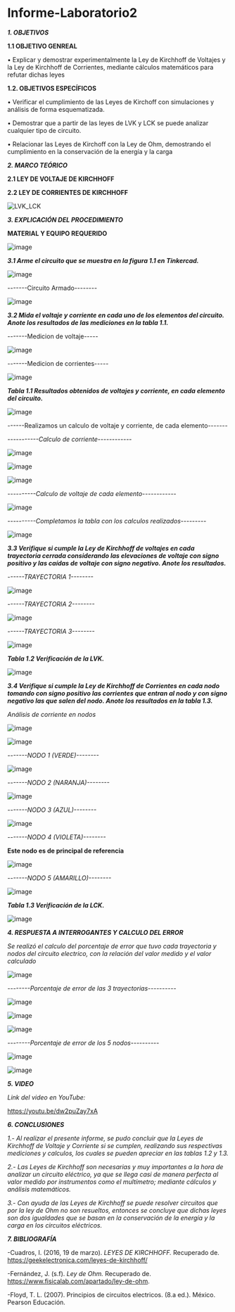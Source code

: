 # Informe-Laboratorio2

***1. OBJETIVOS***

**1.1 OBJETIVO GENREAL**

•	Explicar y demostrar experimentalmente la Ley de Kirchhoff de Voltajes y la Ley de Kirchhoff de Corrientes, mediante cálculos matemáticos para refutar dichas leyes

**1.2. OBJETIVOS ESPECÍFICOS**

•	Verificar el cumplimiento de las Leyes de Kirchoff con simulaciones y análisis de forma esquematizada.

•	Demostrar que a partir de las leyes de LVK y LCK se puede analizar cualquier tipo de circuito.

•	Relacionar las Leyes de Kirchoff con la Ley de Ohm, demostrando el cumplimiento en la conservación de la energía y la carga

***2. MARCO TEÓRICO***

**2.1 LEY DE VOLTAJE DE KIRCHHOFF**

**2.2 LEY DE CORRIENTES DE KIRCHHOFF** 

![LVK_LCK](https://user-images.githubusercontent.com/116774906/201530367-cd3467c9-8386-42ea-ab94-4e5a52f1a91f.png)


***3. EXPLICACIÓN DEL PROCEDIMIENTO***

**MATERIAL Y EQUIPO REQUERIDO**

![image](https://user-images.githubusercontent.com/116774906/201530666-0236f4bb-a22f-47d3-9d29-a7831ac43935.png)

***3.1 Arme el circuito que se muestra en la figura 1.1 en Tinkercad.***

![image](https://user-images.githubusercontent.com/116774906/201530802-6a5bcac5-8b2e-43db-816f-cc78275b5c6c.png)

-------Circuito Armado--------

![image](https://user-images.githubusercontent.com/116774906/201530862-f2a0f86b-40ed-45e8-8a7d-56bf751baf0f.png)

***3.2 Mida el voltaje y corriente en cada uno de los elementos del circuito. Anote los resultados de las mediciones en la tabla 1.1.***

-------Medicion de voltaje-----

![image](https://user-images.githubusercontent.com/116774906/201531037-82edec35-9878-4018-90e2-b9b9e9678350.png)

-------Medicion de corrientes-----

![image](https://user-images.githubusercontent.com/116774906/201531084-71d43fe9-c779-4fad-8bfd-b2b432142f92.png)

***Tabla 1.1 Resultados obtenidos de voltajes y corriente, en cada elemento del circuito.***

![image](https://user-images.githubusercontent.com/116774906/201532194-fc3d64bf-3c55-4480-8436-8ef7e336acbb.png)

------Realizamos un calculo de voltaje y corriente, de cada elemento-------

*-----------Calculo de corriente------------*

![image](https://user-images.githubusercontent.com/116774906/201534089-629af83d-98d0-482f-a548-69cf760ad8c5.png)

![image](https://user-images.githubusercontent.com/116774906/201534121-9ab41902-3473-417a-9c09-a6240f271352.png)

![image](https://user-images.githubusercontent.com/116774906/201534043-957a06f0-214a-4fa5-ad54-e1bc211f5d1b.png)


*----------Calculo de voltaje de cada elemento------------*

![image](https://user-images.githubusercontent.com/116774906/201533995-938a2b70-9f1a-4958-9a76-93988eebe75b.png)

*----------Completamos la tabla con los calculos realizados---------*

![image](https://user-images.githubusercontent.com/116774906/201534172-c1b8eebd-3628-4cb4-b71b-97a311e4a791.png)

***3.3 Verifique si cumple la Ley de Kirchhoff de voltajes en cada trayectoria cerrada considerando las elevaciones de voltaje con signo positivo y las caídas de voltaje con signo negativo. Anote los resultados.*** 

*------TRAYECTORIA 1--------*

![image](https://user-images.githubusercontent.com/116774906/201534613-00a49d6c-2bbc-491e-b19e-f8905ba37d66.png)

*------TRAYECTORIA 2--------*

![image](https://user-images.githubusercontent.com/116774906/201534744-fac32dc9-686f-4d66-b482-42ed77ac5bcc.png)

*------TRAYECTORIA 3--------*

![image](https://user-images.githubusercontent.com/116774906/201534853-696aaf2e-da38-4e56-99a6-2a99f63882f7.png)

***Tabla 1.2 Verificación de la LVK.***

![image](https://user-images.githubusercontent.com/116774906/201534937-4f051a95-2c19-4b30-92a1-3e8d7f4c537b.png)

***3.4 Verifique si cumple la Ley de Kirchhoff de Corrientes en cada nodo tomando con signo positivo las corrientes que entran al nodo y con signo negativo las que salen del nodo. Anote los resultados en la tabla 1.3.***  

*Análisis de corriente en nodos*

![image](https://user-images.githubusercontent.com/116774906/201552494-f35a50fa-3fa0-4c25-8627-b227c16e4b6f.png)

![image](https://user-images.githubusercontent.com/116774906/201552621-0d53362f-0e2b-47fa-9f6d-67e453c675dc.png)

*-------NODO 1 (VERDE)--------*

![image](https://user-images.githubusercontent.com/116774906/201552666-efebd554-166a-4b31-9ad6-d318a8e69f35.png)

*-------NODO 2 (NARANJA)--------*

![image](https://user-images.githubusercontent.com/116774906/201552710-5ece3242-f9ca-469f-8b49-b2c9f1af2e9d.png)

*-------NODO 3 (AZUL)--------*

![image](https://user-images.githubusercontent.com/116774906/201552781-4b1e21bf-d314-4a57-adaa-13c29054cdc9.png)

*-------NODO 4 (VIOLETA)--------*

**Este nodo es de principal de referencia**

![image](https://user-images.githubusercontent.com/116774906/201552866-400b4d9c-bc90-45bc-9e52-cae03cf7df81.png)

*-------NODO 5 (AMARILLO)--------*

![image](https://user-images.githubusercontent.com/116774906/201553126-a2ca9246-998f-4752-b9c6-2156e71ff00b.png)

***Tabla 1.3 Verificación de la LCK.***

![image](https://user-images.githubusercontent.com/116774906/201553177-860483bb-aa26-4cd4-ab3e-a67eab8a16b9.png)

***4. RESPUESTA A INTERROGANTES Y CALCULO DEL ERROR***

*Se realizó el calculo del porcentaje de error que tuvo cada trayectoria y nodos del circuito electrico, con la relación del valor medido y el valor calculado*

![image](https://user-images.githubusercontent.com/116774906/201554148-2442cf99-d9c0-4b9b-8151-f2af14f3b05c.png)

*--------Porcentaje de error de las 3 trayectorias----------*

![image](https://user-images.githubusercontent.com/116774906/201554202-8726316a-973b-44a4-a085-e2eab39fe43c.png)

![image](https://user-images.githubusercontent.com/116774906/201554222-dcdc76ef-887c-40a2-8986-038863beb682.png)

![image](https://user-images.githubusercontent.com/116774906/201554249-6191ea51-8e65-4615-8d6e-dc745715105f.png)

*--------Porcentaje de error de los 5 nodos----------*

![image](https://user-images.githubusercontent.com/116774906/201554372-5e265ec5-5bd8-4302-8a79-488f8c95f211.png)

![image](https://user-images.githubusercontent.com/116774906/201554396-16c1a959-353e-4b2a-a1e8-8673ee2144b9.png)


***5. VIDEO***

*Link del video en YouTube:*

https://youtu.be/dw2puZay7xA

***6. CONCLUSIONES***

*1.- Al realizar el presente informe, se pudo concluir que la Leyes de Kirchhoff de Voltaje y Corriente si se cumplen, realizando sus respectivas mediciones y calculos, los cuales se pueden apreciar en las tablas 1.2 y 1.3.*

*2.- Las Leyes de Kirchhoff son necesarias y muy importantes a la hora de analizar un circuito eléctrico, ya que se llega casi de manera perfecta al valor medido por instrumentos como el multímetro; mediante cálculos y análisis matemáticos.*

*3.- Con ayuda de las Leyes de Kirchhoff se puede resolver circuitos que por la ley de Ohm no son resueltos, entonces se concluye que dichas leyes son dos igualdades que se basan en la conservación de la energía y la carga en los circuitos eléctricos.*

***7. BIBLIOGRAFÍA***

-Cuadros, I. (2016, 19 de marzo). *LEYES DE KIRCHHOFF.* Recuperado de. https://geekelectronica.com/leyes-de-kirchhoff/

-Fernández, J. (s.f). *Ley de Ohm.* Recuperado de. https://www.fisicalab.com/apartado/ley-de-ohm.

-Floyd, T. L. (2007). Principios de circuitos electricos. (8.a ed.). México. Pearson Educación.
